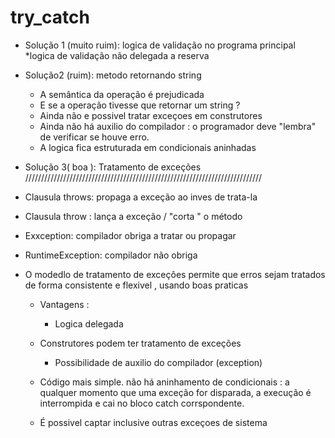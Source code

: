 # try_catch
 * Solução 1 (muito ruim): logica de validação no programa principal 
      *logica de validação não delegada a reserva
 * Solução2 (ruim): metodo retornando string 

      * A semântica da operação é prejudicada
      * E se a operação tivesse que retornar um string ?
      * Ainda não e possivel tratar exceçoes em construtores
      * Ainda não há auxilio do compilador : o programador deve "lembra" de  verificar se houve erro.
      * A logica fica estruturada em condicionais aninhadas

  * Solução 3( boa ): Tratamento de exceções
///////////////////////////////////////////////////////////////////////////

* Clausula throws: propaga a exceção ao inves de trata-la 
* Clausula throw : lança a exceção / "corta " o método 

* Exxception: compilador obriga a tratar ou propagar 
* RuntimeException: compilador não obriga

* O modedlo de tratamento de exceçôes permite que erros sejam tratados  de forma consistente e flexivel , usando boas praticas 
    * Vantagens :

 
    	* Logica  delegada
	* Construtores podem ter tratamento de exceções
        * Possibilidade de auxilio do compilador (exception)
	* Código mais simple. não há aninhamento de condicionais : a qualquer momento que uma exceção for disparada, a execução é interrompida e cai no bloco catch corrspondente.
	* É possivel captar inclusive outras exceçoes de sistema


